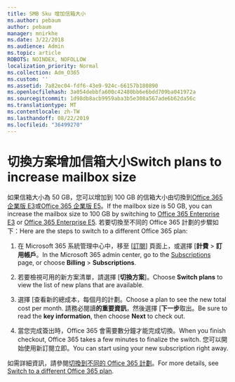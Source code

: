 ```yaml
---
title: SMB Sku 增加信箱大小
ms.author: pebaum
author: pebaum
manager: mnirkhe
ms.date: 3/22/2018
ms.audience: Admin
ms.topic: article
ROBOTS: NOINDEX, NOFOLLOW
localization_priority: Normal
ms.collection: Adm_O365
ms.custom: ''
ms.assetid: 7a82ec04-fdf6-43e9-924c-66157b180890
ms.openlocfilehash: 3a054debbfa600c42480bb6e6bdd709ba041972a
ms.sourcegitcommit: 1d98db8acb9959aba3b5e308a567ade6b62da56c
ms.translationtype: MT
ms.contentlocale: zh-TW
ms.lasthandoff: 08/22/2019
ms.locfileid: "36499270"
---
```

# <a name="switch-plans-to-increase-mailbox-size"></a><span data-ttu-id="1eb27-102">切換方案增加信箱大小</span><span class="sxs-lookup"><span data-stu-id="1eb27-102">Switch plans to increase mailbox size</span></span>

<span data-ttu-id="1eb27-103">如果信箱大小為 50 GB，您可以增加到 100 GB 的信箱大小由切換到[Office 365 企業版 E3](https://products.office.com/business/office-365-enterprise-e3-business-software)或[Office 365 企業版 E5](https://products.office.com/business/office-365-enterprise-e5-business-software)。</span><span class="sxs-lookup"><span data-stu-id="1eb27-103">If the mailbox size is 50 GB, you can increase the mailbox size to 100 GB by switching to [Office 365 Enterprise E3](https://products.office.com/business/office-365-enterprise-e3-business-software) or [Office 365 Enterprise E5](https://products.office.com/business/office-365-enterprise-e5-business-software).</span></span> <span data-ttu-id="1eb27-104">若要切換至不同的 Office 365 計劃的步驟如下：</span><span class="sxs-lookup"><span data-stu-id="1eb27-104">Here are the steps to switch to a different Office 365 plan:</span></span>
  
1. <span data-ttu-id="1eb27-105">在 Microsoft 365 系統管理中心中，移至 [[訂閱](https://go.microsoft.com/fwlink/p/?linkid=842054)] 頁面上，或選擇 [**計費** \> **訂用帳戶**。</span><span class="sxs-lookup"><span data-stu-id="1eb27-105">In the Microsoft 365 admin center, go to the [Subscriptions](https://go.microsoft.com/fwlink/p/?linkid=842054) page, or choose **Billing** \> **Subscriptions**.</span></span>
    
2. <span data-ttu-id="1eb27-106">若要檢視可用的新方案清單，請選擇 [**切換方案**]。</span><span class="sxs-lookup"><span data-stu-id="1eb27-106">Choose **Switch plans** to view the list of new plans that are available.</span></span> 
    
3. <span data-ttu-id="1eb27-107">選擇 [查看新的總成本，每個月的計劃。</span><span class="sxs-lookup"><span data-stu-id="1eb27-107">Choose a plan to see the new total cost per month.</span></span> <span data-ttu-id="1eb27-108">請務必閱讀**的重要資訊**，然後選擇 [**下一步**取出。</span><span class="sxs-lookup"><span data-stu-id="1eb27-108">Be sure to read the **key information**, then choose **Next** to check out.</span></span> 
    
4. <span data-ttu-id="1eb27-109">當您完成簽出時，Office 365 會需要數分鐘才能完成切換。</span><span class="sxs-lookup"><span data-stu-id="1eb27-109">When you finish checkout, Office 365 takes a few minutes to finalize the switch.</span></span> <span data-ttu-id="1eb27-110">您可以開始使用新訂閱立即。</span><span class="sxs-lookup"><span data-stu-id="1eb27-110">You can start using your new subscription right away.</span></span>
    
<span data-ttu-id="1eb27-111">如需詳細資訊，請參閱[切換到不同的 Office 365 計劃](https://support.office.com/article/73318661-8f33-478b-bcc7-fb8d69dbb22a)。</span><span class="sxs-lookup"><span data-stu-id="1eb27-111">For more details, see [Switch to a different Office 365 plan](https://support.office.com/article/73318661-8f33-478b-bcc7-fb8d69dbb22a).</span></span>
  

